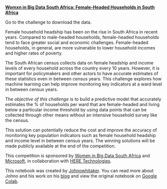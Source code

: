 [**Womxn in Big Data South Africa: Female-Headed Households in South Africa**](https://zindi.africa/competitions/womxn-in-big-data-south-africa-female-headed-households-in-south-africa/data)

Go to the challenge to download the data. 

Female household headship has been on the rise in South Africa in recent years. Compared to male-headed households, female-headed households tend to face greater social and economic challenges. Female-headed households, in general, are more vulnerable to lower household incomes and higher rates of poverty.

The South African census collects data on female headship and income levels of every household across the country every 10 years. However, it is important for policymakers and other actors to have accurate estimates of these statistics even in between census years. This challenge explores how machine learning can help improve monitoring key indicators at a ward level in between census years.

The *objective of this challenge* is to build a predictive model that accurately estimates the % of households per ward that are female-headed and living below a particular income threshold by using data points that can be collected through other means without an intensive household survey like the census.

This solution can potentially reduce the cost and improve the accuracy of monitoring key population indicators such as female household headship and income level in between census years. The winning solutions will be made publicly available at the end of the competition.

This competition is sponsored by [Women in Big Data South Africa](https://www.womeninbigdata.org/) and [Microsoft](https://www.microsoft.com/en-za/), in collaboration with [HERE Technologies](https://www.here.com/).

This notebook was created by [Johnowhitaker](https://zindi.africa/users/Johnowhitaker). You can read more about Johno and his work on his [blog](https://datasciencecastnet.home.blog/category/blogs/) and view the original notebook on [Google Colab](https://colab.research.google.com/drive/19dHG6RIQapPZTnPYGtsBWRbqW0-t07oJ).
